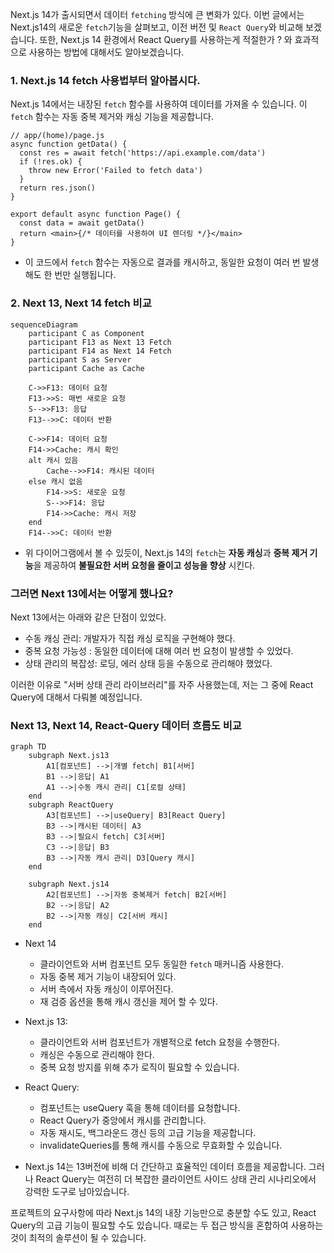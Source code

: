 Next.js 14가 출시되면서 데이터 `fetching` 방식에 큰 변화가 있다.
이번 글에서는 Next.js14의 새로운 `fetch`기능을 살펴보고, 이전 버전 및 `React Query`와 비교해 보겠습니다.
또한, Next.js 14 환경에서 React Query를 사용하는게 적절한가 ? 와 효과적으로 사용하는 방법에 대해서도 알아보겠습니다.

### 1. Next.js 14 fetch 사용법부터 알아봅시다. 
Next.js 14에서는 내장된 `fetch` 함수를 사용하여 데이터를 가져올 수 있습니다.
이 `fetch` 함수는 자동 중복 제거와 캐싱 기능을 제공합니다.

```tsx
// app/(home)/page.js
async function getData() {
  const res = await fetch('https://api.example.com/data')
  if (!res.ok) {
    throw new Error('Failed to fetch data')
  }
  return res.json()
}

export default async function Page() {
  const data = await getData()
  return <main>{/* 데이터를 사용하여 UI 렌더링 */}</main>
}
```
- 이 코드에서 `fetch` 함수는 자동으로 결과를 캐시하고, 동일한 요청이 여러 번 발생해도 한 번만 실행됩니다.

### 2. Next 13, Next 14 fetch 비교
```mermaid
sequenceDiagram
    participant C as Component
    participant F13 as Next 13 Fetch
    participant F14 as Next 14 Fetch
    participant S as Server
    participant Cache as Cache

    C->>F13: 데이터 요청
    F13->>S: 매번 새로운 요청
    S-->>F13: 응답
    F13-->>C: 데이터 반환

    C->>F14: 데이터 요청
    F14->>Cache: 캐시 확인
    alt 캐시 있음
        Cache-->>F14: 캐시된 데이터
    else 캐시 없음
        F14->>S: 새로운 요청
        S-->>F14: 응답
        F14->>Cache: 캐시 저장
    end
    F14-->>C: 데이터 반환
```
- 위 다이어그램에서 볼 수 있듯이, Next.js 14의 `fetch`는 **자동 캐싱**과 **중복 제거 기능**을 제공하여 **불필요한 서버 요청을 줄이고 성능을 향상** 시킨다.

### 그러면 Next 13에서는 어떻게 했나요?
Next 13에서는 아래와 같은 단점이 있었다.
- 수동 캐싱 관리: 개발자가 직접 캐싱 로직을 구현해야 했다.
- 중복 요청 가능성 : 동일한 데이터에 대해 여러 번 요청이 발생할 수 있었다.
- 상태 관리의 복잡성: 로딩, 에러 상태 등을 수동으로 관리해야 했었다.

이러한 이유로 "서버 상태 관리 라이브러리"를 자주 사용했는데, 저는 그 중에 React Query에 대해서 다뤄볼 예정입니다.

### Next 13, Next 14, React-Query 데이터 흐름도 비교
```mermaid
graph TD
    subgraph Next.js13
        A1[컴포넌트] -->|개별 fetch| B1[서버]
        B1 -->|응답| A1
        A1 -->|수동 캐시 관리| C1[로컬 상태]
    end
    subgraph ReactQuery
        A3[컴포넌트] -->|useQuery| B3[React Query]
        B3 -->|캐시된 데이터| A3
        B3 -->|필요시 fetch| C3[서버]
        C3 -->|응답| B3
        B3 -->|자동 캐시 관리| D3[Query 캐시]
    end
    
    subgraph Next.js14
        A2[컴포넌트] -->|자동 중복제거 fetch| B2[서버]
        B2 -->|응답| A2
        B2 -->|자동 캐싱| C2[서버 캐시]
    end
```
- Next 14 
	- 클라이언트와 서버 컴포넌트 모두 동일한 `fetch` 매커니즘 사용한다.
	- 자동 중복 제거 기능이 내장되어 있다.
	- 서버 측에서 자동 캐싱이 이루어진다.
	- 재 검증 옵션을 통해 캐시 갱신을 제어 할 수 있다.
- Next.js 13:
    - 클라이언트와 서버 컴포넌트가 개별적으로 fetch 요청을 수행한다.
    - 캐싱은 수동으로 관리해야 한다.
    - 중복 요청 방지를 위해 추가 로직이 필요할 수 있습니다.
- React Query:
    - 컴포넌트는 useQuery 훅을 통해 데이터를 요청합니다.
    - React Query가 중앙에서 캐시를 관리합니다.
    - 자동 재시도, 백그라운드 갱신 등의 고급 기능을 제공합니다.
    - invalidateQueries를 통해 캐시를 수동으로 무효화할 수 있습니다.


- Next.js 14는 13버전에 비해 더 간단하고 효율적인 데이터 흐름을 제공합니다. 그러나 React Query는 여전히 더 복잡한 클라이언트 사이드 상태 관리 시나리오에서 강력한 도구로 남아있습니다.

프로젝트의 요구사항에 따라 Next.js 14의 내장 기능만으로 충분할 수도 있고, React Query의 고급 기능이 필요할 수도 있습니다. 때로는 두 접근 방식을 혼합하여 사용하는 것이 최적의 솔루션이 될 수 있습니다.